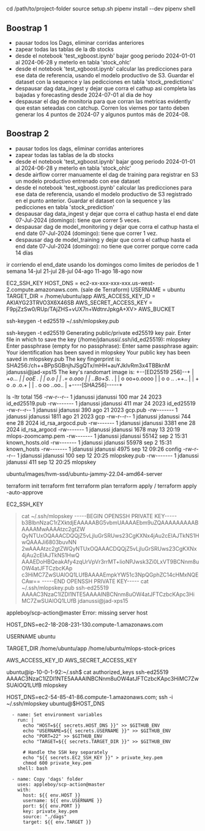 
# 

cd /path/to/project-folder
source setup.sh
pipenv install --dev
pipenv shell


## Boostrap 1

- pausar todos los Dags, eliminar corridas anteriores
- zapear todas las tablas de la db stocks
- desde el notebook 'test_xgboost.ipynb' bajar goog periodo 2024-01-01 al 2024-06-28 y meterlo en tabla 'stock_ohlc'
- desde el notebook 'test_xgboost.ipynb' calcular las predicciones para ese data de referencia, usando el modelo productivo de S3. Guardar el dataset con la sequence y las pedicciones en tabla 'stock_predictions'
- despausar dag data_ingest y dejar que corra el cathup asi completa las bajadas y forecasting desde 2024-07-01 al dia de hoy
- despausar el dag de monitoria para que corran las metricas evidently que estan seteadas con catchup. Corren los viernes por tanto deben generar los 4 puntos de 2024-07 y algunos puntos más de 2024-08.


## Boostrap 2

- pausar todos los dags, eliminar corridas anteriores
- zapear todas las tablas de la db stocks
- desde el notebook 'test_xgboost.ipynb' bajar goog periodo 2024-01-01 al 2024-06-28 y meterlo en tabla 'stock_ohlc'
- desde airflow correr manuamente el dag de training para registrar en S3 un modelo productivo entrenado con ese dataset
- desde el notebook 'test_xgboost.ipynb' calcular las predicciones para ese data de referencia, usando el modelo productivo de S3 registrado en el punto anterior. Guardar el dataset con la sequence y las pedicciones en tabla 'stock_prediction'
- despausar dag data_ingest y dejar que corra el cathup hasta el end date 07-Jul-2024 (domingo): tiene que correr 5 veces.
- despausar dag de model_monitoring y dejar que corra el cathup hasta el end date 07-Jul-2024 (domingo): tiene que correr 1 vez.
- despausar dag de model_training y dejar que corra el cathup hasta el end date 07-Jul-2024 (domingo): no tiene que correr porque corre cada 14 días

ir corriendo el end_date usando los domingos como limites de periodos de 1 semana
14-jul
21-jul
28-jul
04-ago
11-ago
18-ago
now



EC2_SSH_KEY
HOST_DNS = ec2-xx-xxx-xxx-xxx.us-west-2.compute.amazonaws.com. (sale de Terraform)
USERNAME = ubuntu
TARGET_DIR = /home/ubuntu/app
AWS_ACCESS_KEY_ID = AKIAYG23TRVO3X6X46SB
AWS_SECRET_ACCESS_KEY = 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>
AWS_BUCKET


ssh-keygen -t ed25519
~/.ssh/mlopskey.pub

ssh-keygen -t ed25519
Generating public/private ed25519 key pair.
Enter file in which to save the key (/home/jdanussi/.ssh/id_ed25519): mlopskey
Enter passphrase (empty for no passphrase):
Enter same passphrase again:
Your identification has been saved in mlopskey
Your public key has been saved in mlopskey.pub
The key fingerprint is:
SHA256:/ch++BPpSGBnjhJSgQTx/mHH+auYJkIvRm3x4TBBknM jdanussi@jad-xps15
The key's randomart image is:
+--[ED25519 256]--+
|  +*o...         |
|  ooE .          |
|   o.o           |
|   .= o.ooo      |
|   ..Bo+S*.  .   |
|  o oo+o.oooo    |
| o o  .. .++..   |
|  + o .o .o.+    |
| . o oo ..oo..   |
+----[SHA256]-----+

ls -ltr
total 156
-rw-r--r-- 1 jdanussi jdanussi   100 mar 24  2023 id_ed25519.pub
-rw------- 1 jdanussi jdanussi   411 mar 24  2023 id_ed25519
-rw-r--r-- 1 jdanussi jdanussi   390 ago 21  2023 gcp.pub
-rw------- 1 jdanussi jdanussi  1811 ago 21  2023 gcp
-rw-r--r-- 1 jdanussi jdanussi   744 ene 28  2024 id_rsa_argocd.pub
-rw------- 1 jdanussi jdanussi  3381 ene 28  2024 id_rsa_argocd
-rw------- 1 jdanussi jdanussi  1678 may 13 20:19 mlops-zoomcamp.pem
-rw------- 1 jdanussi jdanussi 55142 sep  2 15:31 known_hosts.old
-rw------- 1 jdanussi jdanussi 55978 sep  2 15:31 known_hosts
-rw------- 1 jdanussi jdanussi  4975 sep 12 09:26 config
-rw-r--r-- 1 jdanussi jdanussi   100 sep 12 20:25 mlopskey.pub
-rw------- 1 jdanussi jdanussi   411 sep 12 20:25 mlopskey





ubuntu/images/hvm-ssd/ubuntu-jammy-22.04-amd64-server

terraform init
terraform fmt
terraform plan
terraform apply / terraform apply -auto-approve



EC2_SSH_KEY

> cat ~/.ssh/mlopskey
-----BEGIN OPENSSH PRIVATE KEY-----
b3BlbnNzaC1rZXktdjEAAAAABG5vbmUAAAAEbm9uZQAAAAAAAAABAAAAMwAAAAtzc2gtZW
QyNTUxOQAAACDQQjZ5vLjluGrSRUws23CgKXNx4jAu2cElAJTkNS1HwQAAAJi6803buvNN
2wAAAAtzc2gtZWQyNTUxOQAAACDQQjZ5vLjluGrSRUws23CgKXNx4jAu2cElAJTkNS1HwQ
AAAEDoHBQeakAfy4zqUrVpVr3rrMT+lioNPJwsk3Zi0LxVT9BCNnm8uOW4atJFTCzbcKAp
c3HiMC7ZwSUAlOQ1LUfBAAAAEmpkYW51c3NpQGphZC14cHMxNQECAw==
-----END OPENSSH PRIVATE KEY-----
> cat ~/.ssh/mlopskey.pub 
ssh-ed25519 AAAAC3NzaC1lZDI1NTE5AAAAINBCNnm8uOW4atJFTCzbcKApc3HiMC7ZwSUAlOQ1LUfB jdanussi@jad-xps15
> 

appleboy/scp-action@master Error: missing server host


HOST_DNS=ec2-18-208-231-130.compute-1.amazonaws.com

USERNAME
ubuntu

TARGET_DIR
/home/ubuntu/app
/home/ubuntu/mlops-stock-prices


AWS_ACCESS_KEY_ID
AWS_SECRET_ACCESS_KEY





ubuntu@ip-10-0-1-92:~/.ssh$ cat authorized_keys 
ssh-ed25519 AAAAC3NzaC1lZDI1NTE5AAAAINBCNnm8uOW4atJFTCzbcKApc3HiMC7ZwSUAlOQ1LUfB mlopskey

HOST_DNS=ec2-54-85-41-86.compute-1.amazonaws.com; ssh -i ~/.ssh/mlopskey ubuntu@$HOST_DNS



      - name: Set environment variables
        run: |
          echo "HOST=${{ secrets.HOST_DNS }}" >> $GITHUB_ENV
          echo "USERNAME=${{ secrets.USERNAME }}" >> $GITHUB_ENV
          echo "PORT=22" >> $GITHUB_ENV
          echo "TARGET=${{ secrets.TARGET_DIR }}" >> $GITHUB_ENV

          # Handle the SSH key separately
          echo "${{ secrets.EC2_SSH_KEY }}" > private_key.pem
          chmod 600 private_key.pem
        shell: bash

      - name: Copy 'dags' folder
        uses: appleboy/scp-action@master
        with:
          host: ${{ env.HOST }}
          username: ${{ env.USERNAME }}
          port: ${{ env.PORT }}
          key: private_key.pem
          source: "./dags"
          target: ${{ env.TARGET }}
